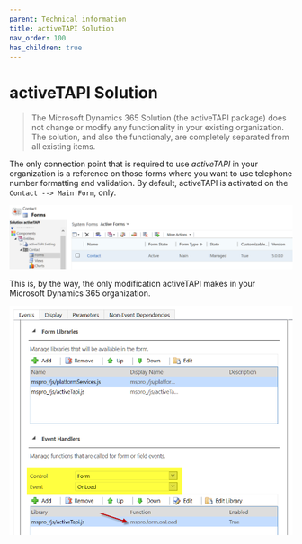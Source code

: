 ```yaml
---
parent: Technical information
title: activeTAPI Solution
nav_order: 100
has_children: true
---
```



# activeTAPI Solution

> The Microsoft Dynamics 365 Solution (the activeTAPI package) does not change or modify any functionality in your existing organization. The solution, and also the functionaly, are completely separated from all existing items. 

The only connection point that is required to use *activeTAPI* in your organization is a reference on those forms where you want to use telephone number formatting and validation. By default, activeTAPI is activated on the `Contact --> Main Form`, only.

![image-20191217154121010](index.assets/image-20191217154121010.png)

This is, by the way, the only modification activeTAPI makes in your Microsoft Dynamics 365 organization. 

![image-20191217154350529](index.assets/image-20191217154350529.png)
